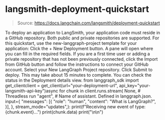 # langsmith-deployment-quickstart

> Source: https://docs.langchain.com/langsmith/deployment-quickstart

To deploy an application to LangSmith, your application code must reside in a GitHub repository. Both public and private repositories are supported. For this quickstart, use the new-langgraph-project template for your application:
Click the + New Deployment button. A pane will open where you can fill in the required fields.
If you are a first time user or adding a private repository that has not been previously connected, click the Import from GitHub button and follow the instructions to connect your GitHub account.
Select your New LangGraph Project repository.
Click Submit to deploy.
This may take about 15 minutes to complete. You can check the status in the Deployment details view.
from langgraph_sdk import get_clientclient = get_client(url="your-deployment-url", api_key="your-langsmith-api-key")async for chunk in client.runs.stream( None, # Threadless run "agent", # Name of assistant. Defined in langgraph.json. input={ "messages": [{ "role": "human", "content": "What is LangGraph?", }], }, stream_mode="updates",): print(f"Receiving new event of type: {chunk.event}...") print(chunk.data) print("\n\n")